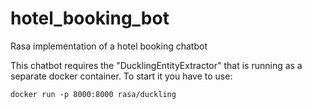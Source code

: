 # hotel_booking_bot
Rasa implementation of a hotel booking chatbot

This chatbot requires the "DucklingEntityExtractor" that is running as a separate docker container. To start it you have to use:
```
docker run -p 8000:8000 rasa/duckling
```
